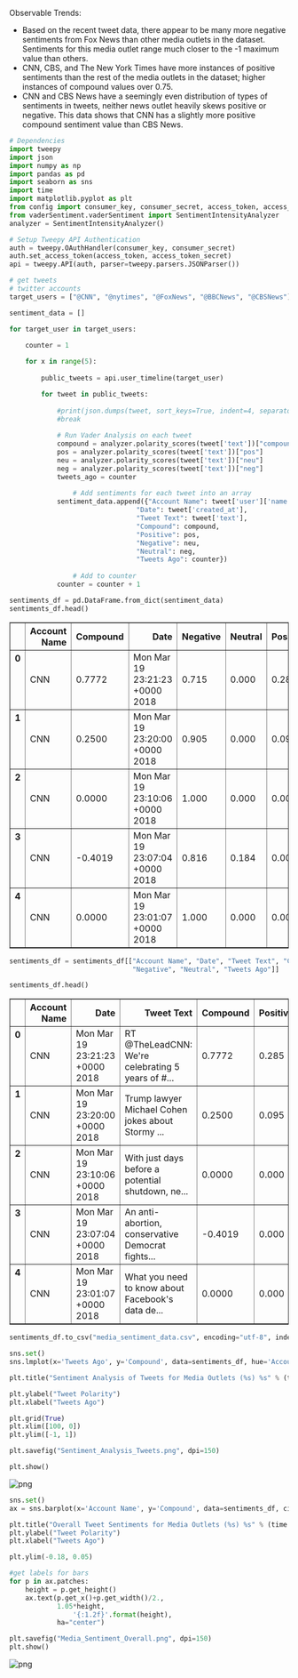 
Observable Trends:

- Based on the recent tweet data, there appear to be many more negative sentiments from Fox News than other media outlets in the dataset. Sentiments for this media outlet range much closer to the -1 maximum value than others.
- CNN, CBS, and The New York Times have more instances of positive sentiments than the rest of the media outlets in the dataset; higher instances of compound values over 0.75.
- CNN and CBS News have a seemingly even distribution of types of sentiments in tweets, neither news outlet heavily skews positive or negative. This data shows that CNN has a slightly more positive compound sentiment value than CBS News. 




```python
# Dependencies
import tweepy
import json
import numpy as np
import pandas as pd
import seaborn as sns
import time
import matplotlib.pyplot as plt
from config import consumer_key, consumer_secret, access_token, access_token_secret
from vaderSentiment.vaderSentiment import SentimentIntensityAnalyzer
analyzer = SentimentIntensityAnalyzer()

# Setup Tweepy API Authentication
auth = tweepy.OAuthHandler(consumer_key, consumer_secret)
auth.set_access_token(access_token, access_token_secret)
api = tweepy.API(auth, parser=tweepy.parsers.JSONParser())
```


```python
# get tweets
# twitter accounts
target_users = ["@CNN", "@nytimes", "@FoxNews", "@BBCNews", "@CBSNews"]

sentiment_data = []

for target_user in target_users:

    counter = 1
    
    for x in range(5):
    
        public_tweets = api.user_timeline(target_user)

        for tweet in public_tweets:
        
            #print(json.dumps(tweet, sort_keys=True, indent=4, separators=(',', ': ')))
            #break
    
            # Run Vader Analysis on each tweet
            compound = analyzer.polarity_scores(tweet['text'])["compound"]
            pos = analyzer.polarity_scores(tweet['text'])["pos"]
            neu = analyzer.polarity_scores(tweet['text'])["neu"]
            neg = analyzer.polarity_scores(tweet['text'])["neg"]
            tweets_ago = counter
        
                # Add sentiments for each tweet into an array
            sentiment_data.append({"Account Name": tweet['user']['name'],
                                "Date": tweet['created_at'],
                                "Tweet Text": tweet['text'],             
                                "Compound": compound,
                                "Positive": pos,
                                "Negative": neu,
                                "Neutral": neg,
                                "Tweets Ago": counter})
        
                # Add to counter 
            counter = counter + 1
```


```python
sentiments_df = pd.DataFrame.from_dict(sentiment_data)
sentiments_df.head()
```




<div>
<style>
    .dataframe thead tr:only-child th {
        text-align: right;
    }

    .dataframe thead th {
        text-align: left;
    }

    .dataframe tbody tr th {
        vertical-align: top;
    }
</style>
<table border="1" class="dataframe">
  <thead>
    <tr style="text-align: right;">
      <th></th>
      <th>Account Name</th>
      <th>Compound</th>
      <th>Date</th>
      <th>Negative</th>
      <th>Neutral</th>
      <th>Positive</th>
      <th>Tweet Text</th>
      <th>Tweets Ago</th>
    </tr>
  </thead>
  <tbody>
    <tr>
      <th>0</th>
      <td>CNN</td>
      <td>0.7772</td>
      <td>Mon Mar 19 23:21:23 +0000 2018</td>
      <td>0.715</td>
      <td>0.000</td>
      <td>0.285</td>
      <td>RT @TheLeadCNN: We're celebrating 5 years of #...</td>
      <td>1</td>
    </tr>
    <tr>
      <th>1</th>
      <td>CNN</td>
      <td>0.2500</td>
      <td>Mon Mar 19 23:20:00 +0000 2018</td>
      <td>0.905</td>
      <td>0.000</td>
      <td>0.095</td>
      <td>Trump lawyer Michael Cohen jokes about Stormy ...</td>
      <td>2</td>
    </tr>
    <tr>
      <th>2</th>
      <td>CNN</td>
      <td>0.0000</td>
      <td>Mon Mar 19 23:10:06 +0000 2018</td>
      <td>1.000</td>
      <td>0.000</td>
      <td>0.000</td>
      <td>With just days before a potential shutdown, ne...</td>
      <td>3</td>
    </tr>
    <tr>
      <th>3</th>
      <td>CNN</td>
      <td>-0.4019</td>
      <td>Mon Mar 19 23:07:04 +0000 2018</td>
      <td>0.816</td>
      <td>0.184</td>
      <td>0.000</td>
      <td>An anti-abortion, conservative Democrat fights...</td>
      <td>4</td>
    </tr>
    <tr>
      <th>4</th>
      <td>CNN</td>
      <td>0.0000</td>
      <td>Mon Mar 19 23:01:07 +0000 2018</td>
      <td>1.000</td>
      <td>0.000</td>
      <td>0.000</td>
      <td>What you need to know about Facebook's data de...</td>
      <td>5</td>
    </tr>
  </tbody>
</table>
</div>




```python
sentiments_df = sentiments_df[["Account Name", "Date", "Tweet Text", "Compound", "Positive",
                               "Negative", "Neutral", "Tweets Ago"]]

sentiments_df.head()
```




<div>
<style>
    .dataframe thead tr:only-child th {
        text-align: right;
    }

    .dataframe thead th {
        text-align: left;
    }

    .dataframe tbody tr th {
        vertical-align: top;
    }
</style>
<table border="1" class="dataframe">
  <thead>
    <tr style="text-align: right;">
      <th></th>
      <th>Account Name</th>
      <th>Date</th>
      <th>Tweet Text</th>
      <th>Compound</th>
      <th>Positive</th>
      <th>Negative</th>
      <th>Neutral</th>
      <th>Tweets Ago</th>
    </tr>
  </thead>
  <tbody>
    <tr>
      <th>0</th>
      <td>CNN</td>
      <td>Mon Mar 19 23:21:23 +0000 2018</td>
      <td>RT @TheLeadCNN: We're celebrating 5 years of #...</td>
      <td>0.7772</td>
      <td>0.285</td>
      <td>0.715</td>
      <td>0.000</td>
      <td>1</td>
    </tr>
    <tr>
      <th>1</th>
      <td>CNN</td>
      <td>Mon Mar 19 23:20:00 +0000 2018</td>
      <td>Trump lawyer Michael Cohen jokes about Stormy ...</td>
      <td>0.2500</td>
      <td>0.095</td>
      <td>0.905</td>
      <td>0.000</td>
      <td>2</td>
    </tr>
    <tr>
      <th>2</th>
      <td>CNN</td>
      <td>Mon Mar 19 23:10:06 +0000 2018</td>
      <td>With just days before a potential shutdown, ne...</td>
      <td>0.0000</td>
      <td>0.000</td>
      <td>1.000</td>
      <td>0.000</td>
      <td>3</td>
    </tr>
    <tr>
      <th>3</th>
      <td>CNN</td>
      <td>Mon Mar 19 23:07:04 +0000 2018</td>
      <td>An anti-abortion, conservative Democrat fights...</td>
      <td>-0.4019</td>
      <td>0.000</td>
      <td>0.816</td>
      <td>0.184</td>
      <td>4</td>
    </tr>
    <tr>
      <th>4</th>
      <td>CNN</td>
      <td>Mon Mar 19 23:01:07 +0000 2018</td>
      <td>What you need to know about Facebook's data de...</td>
      <td>0.0000</td>
      <td>0.000</td>
      <td>1.000</td>
      <td>0.000</td>
      <td>5</td>
    </tr>
  </tbody>
</table>
</div>




```python
sentiments_df.to_csv("media_sentiment_data.csv", encoding="utf-8", index=False)
```


```python
sns.set()
sns.lmplot(x='Tweets Ago', y='Compound', data=sentiments_df, hue='Account Name', fit_reg=False)

plt.title("Sentiment Analysis of Tweets for Media Outlets (%s) %s" % (time.strftime("%x"), ""))

plt.ylabel("Tweet Polarity")
plt.xlabel("Tweets Ago")

plt.grid(True)
plt.xlim([100, 0])
plt.ylim([-1, 1])

plt.savefig("Sentiment_Analysis_Tweets.png", dpi=150)

plt.show()
```


![png](output_6_0.png)



```python
sns.set()
ax = sns.barplot(x='Account Name', y='Compound', data=sentiments_df, ci=None)

plt.title("Overall Tweet Sentiments for Media Outlets (%s) %s" % (time.strftime("%x"), ""))
plt.ylabel("Tweet Polarity")
plt.xlabel("Tweets Ago")

plt.ylim(-0.18, 0.05)

#get labels for bars
for p in ax.patches:
    height = p.get_height()
    ax.text(p.get_x()+p.get_width()/2.,
            1.05*height,
                '{:1.2f}'.format(height),
            ha="center") 

plt.savefig("Media_Sentiment_Overall.png", dpi=150)
plt.show()
```


![png](output_7_0.png)

